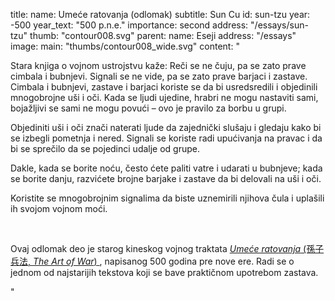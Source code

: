 title:
    name: Umeće ratovanja (odlomak) 
    subtitle: Sun Cu
id: sun-tzu
year: -500
year_text: "500 p.n.e."
importance: second
address: "/essays/sun-tzu"
thumb: "contour008.svg"
parent:
    name: Eseji
    address: "/essays"
image:
    main: "thumbs/contour008_wide.svg"
content: "<p class='regular'>Stara knjiga o vojnom ustrojstvu kaže: Reči se ne čuju, pa se zato prave cimbala i bubnjevi. Signali se ne vide, pa se zato prave barjaci i zastave. Cimbala i bubnjevi, zastave i barjaci koriste se da bi usredsredili i objedinili mnogobrojne uši i oči. Kada se ljudi ujedine, hrabri ne mogu nastaviti sami, bojažljivi se sami ne mogu povući – ovo je pravilo za borbu u grupi.</p>
<p class='regular'>Objediniti uši i oči znači naterati ljude da zajednički slušaju i gledaju kako bi se izbegli pometnja i nered. Signali se koriste radi upućivanja na pravac i da bi se sprečilo da se pojedinci udalje od grupe.</p>
<p class='regular'>Dakle, kada se borite noću, često ćete paliti vatre i udarati u bubnjeve; kada se borite danju, razvićete brojne barjake i zastave da bi delovali na uši i oči.</p>
<p class='regular'>Koristite se mnogobrojnim signalima da biste uznemirili njihova čula i uplašili ih svojom vojnom moći.</p>
<p class='regular'><br></p>
<p class='regular end-text'>Ovaj odlomak deo je starog kineskog vojnog traktata <a href='https://sites.ualberta.ca/~enoch/Readings/The_Art_Of_War.pdf' target='_blank'><em>Umeće ratovanja</em> (孫子兵法, <em>The Art of War</em>) </a>, napisanog 500 godina pre nove ere. Radi se o jednom od najstarijih tekstova koji se bave praktičnom upotrebom zastava.</p>"